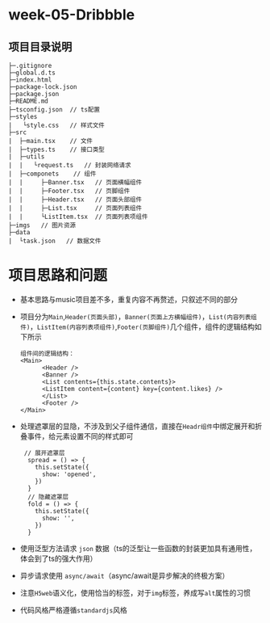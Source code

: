 # week-05-Dribbble

## 项目目录说明

```text
├─.gitignore
├─global.d.ts
├─index.html
├─package-lock.json
├─package.json
├─README.md
├─tsconfig.json  // ts配置
├─styles
|   └style.css   // 样式文件
├─src
|  ├─main.tsx    // 文件
|  ├─types.ts    // 接口类型
|  ├─utils
|  |   └request.ts   // 封装网络请求
|  ├─componets    // 组件
|  |     ├─Banner.tsx   // 页面横幅组件
|  |     ├─Footer.tsx   // 页脚组件
|  |     ├─Header.tsx   // 页面头部组件
|  |     ├─List.tsx     // 页面列表组件
|  |     └ListItem.tsx  // 页面列表项组件
├─imgs   // 图片资源
├─data
|  └task.json   // 数据文件
```



# 项目思路和问题

* 基本思路与music项目差不多，重复内容不再赘述，只叙述不同的部分

* 项目分为`Main`,`Header(页面头部)`，`Banner(页面上方横幅组件)`，`List(内容列表组件)`，`ListItem(内容列表项组件)`,`Footer(页脚组件)`几个组件，组件的逻辑结构如下所示

  ```react
  组件间的逻辑结构：
  <Main>
        <Header />
        <Banner />
        <List contents={this.state.contents}>
      	<ListItem content={content} key={content.likes} />
        </List>
        <Footer />
  </Main>
  ```

* 处理遮罩层的显隐，不涉及到父子组件通信，直接在`Headr组件`中绑定展开和折叠事件，给元素设置不同的样式即可

  ```react
   // 展开遮罩层
    spread = () => {
      this.setState({
        show: 'opened',
      })
    }
    // 隐藏遮罩层
    fold = () => {
      this.setState({
        show: '',
      })
    }
  ```

* 使用泛型方法请求 `json` 数据（ts的泛型让一些函数的封装更加具有通用性，体会到了ts的强大作用）

* 异步请求使用 `async/await`（async/await是异步解决的终极方案）

* 注意`H5web`语义化，使用恰当的标签，对于`img`标签，养成写`alt`属性的习惯

* 代码风格严格遵循`standardjs`风格
